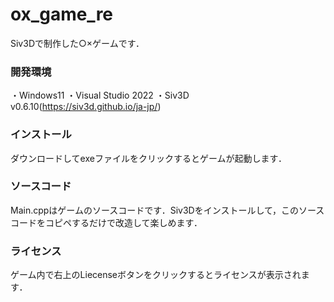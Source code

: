 # ox_game_re
Siv3Dで制作した○×ゲームです．
### 開発環境
・Windows11
・Visual Studio 2022
・Siv3D v0.6.10(https://siv3d.github.io/ja-jp/)
### インストール
ダウンロードしてexeファイルをクリックするとゲームが起動します．
### ソースコード
Main.cppはゲームのソースコードです．Siv3Dをインストールして，このソースコードをコピペするだけで改造して楽しめます．
### ライセンス
ゲーム内で右上のLiecenseボタンをクリックするとライセンスが表示されます．
